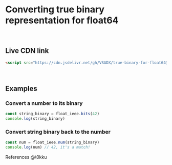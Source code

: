 # Converting true binary representation for float64
  
<br>
  
## Live CDN link
```html
<script src="https://cdn.jsdelivr.net/gh/VSADX/true-binary-for-float64@main/float-ieee.js" type="module"></script>
```  
  
<br>  
  
## Examples
### Convert a number to its binary
```js
const string_binary = float_ieee.bits(42)
console.log(string_binary)
```
### Convert string binary back to the number
```js
const num = float_ieee.num(string_binary)
console.log(num) // 42, it's a match!
```
  
References
@\0kku
